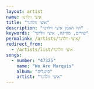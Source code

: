 ```yaml
---
layout: artist
name: איצי וולדנר
title: "איצי וולדנר"
description: "דף האמן איצי וולדנר"
keywords: "שירים, מוזיקה, איצי וולדנר"
permalink: /artists/איצי-וולדנר/
redirect_from:
  - /artists/list/איצי וולדנר
songs:
  - number: "47325"
    name: "We Are Marquis"
    album: "סינגלים"
    artist: "איצי וולדנר"
---
```

